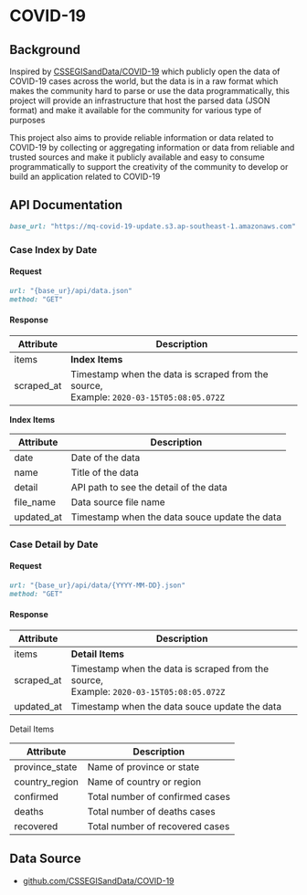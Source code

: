 # COVID-19   

## Background  

Inspired by [CSSEGISandData/COVID-19](https://github.com/CSSEGISandData/COVID-19) which publicly open the data of COVID-19 cases across the world, but the data is in a raw format which makes the community hard to parse or use the data programmatically, this project will provide an infrastructure that host the parsed data (JSON format) and make it available for the community for various type of purposes  

This project also aims to provide reliable information or data related to COVID-19 by collecting or aggregating information or data from reliable and trusted sources and make it publicly available and easy to consume programmatically to support the creativity of the community to develop or build an application related to COVID-19  

## API Documentation 

```ruby
base_url: "https://mq-covid-19-update.s3.ap-southeast-1.amazonaws.com"
```

### Case Index by Date

#### Request

```ruby
url: "{base_ur}/api/data.json"
method: "GET"
```

#### Response

| Attribute  | Description                                                  |
| ---------- | ------------------------------------------------------------ |
| items      | **Index Items**                                              |
| scraped_at | Timestamp when the data is scraped from the source, <br />Example: `2020-03-15T05:08:05.072Z` |

**Index Items**

| Attribute  | Description                                   |
| ---------- | --------------------------------------------- |
| date       | Date of the data                              |
| name       | Title of the data                             |
| detail     | API path to see the detail of the data        |
| file_name  | Data source file name                         |
| updated_at | Timestamp when the data souce update the data |

### Case Detail by Date

#### Request

```ruby
url: "{base_ur}/api/data/{YYYY-MM-DD}.json"
method: "GET"
```

#### Response

| Attribute  | Description                                                  |
| ---------- | ------------------------------------------------------------ |
| items      | **Detail Items**                                             |
| scraped_at | Timestamp when the data is scraped from the source, <br />Example: `2020-03-15T05:08:05.072Z` |
| updated_at | Timestamp when the data souce update the data                |

Detail Items

| Attribute      | Description                     |
| -------------- | ------------------------------- |
| province_state | Name of province or state       |
| country_region | Name of country or region       |
| confirmed      | Total number of confirmed cases |
| deaths         | Total number of deaths cases    |
| recovered      | Total number of recovered cases |

## Data Source
- [github.com/CSSEGISandData/COVID-19](https://github.com/CSSEGISandData/COVID-19)